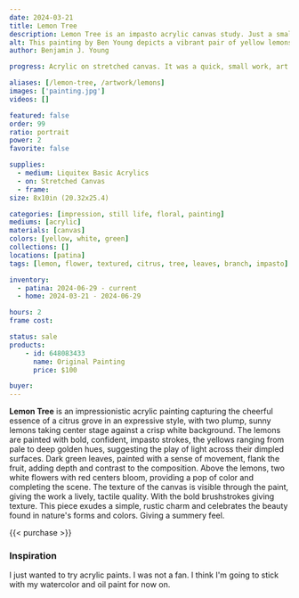 ```yaml
---
date: 2024-03-21
title: Lemon Tree
description: Lemon Tree is an impasto acrylic canvas study. Just a small work artwork piece I wanted to play with acrylic paint.
alt: This painting by Ben Young depicts a vibrant pair of yellow lemons with lush green leaves and white blossoms against a textured white background.
author: Benjamin J. Young

progress: Acrylic on stretched canvas. It was a quick, small work, art piece. Building full body layers after layers and staying contrast with no blending.

aliases: [/lemon-tree, /artwork/lemons]
images: ['painting.jpg']
videos: []

featured: false
order: 99
ratio: portrait
power: 2
favorite: false

supplies:
  - medium: Liquitex Basic Acrylics
  - on: Stretched Canvas
  - frame: 
size: 8x10in (20.32x25.4)

categories: [impression, still life, floral, painting]
mediums: [acrylic]
materials: [canvas]
colors: [yellow, white, green]
collections: []
locations: [patina]
tags: [lemon, flower, textured, citrus, tree, leaves, branch, impasto]

inventory:
  - patina: 2024-06-29 - current
  - home: 2024-03-21 - 2024-06-29

hours: 2
frame cost: 

status: sale
products:
    - id: 648083433
      name: Original Painting
      price: $100

buyer: 
---
```


**Lemon Tree** is an impressionistic acrylic painting capturing the cheerful essence of a citrus grove in an expressive style, with two plump, sunny lemons taking center stage against a crisp white background. The lemons are painted with bold, confident, impasto strokes, the yellows ranging from pale to deep golden hues, suggesting the play of light across their dimpled surfaces. Dark green leaves, painted with a sense of movement, flank the fruit, adding depth and contrast to the composition. Above the lemons, two white flowers with red centers bloom, providing a pop of color and completing the scene. The texture of the canvas is visible through the paint, giving the work a lively, tactile quality. With the bold brushstrokes giving texture. This piece exudes a simple, rustic charm and celebrates the beauty found in nature's forms and colors. Giving a summery feel.

{{< purchase >}}

### Inspiration ###

I just wanted to try acrylic paints. I was not a fan. I think I'm going to stick with my watercolor and oil paint for now on.
